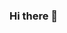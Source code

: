 ### Hi there 👋

<!--
**oune/oune** is a ✨ _special_ ✨ repository because its `README.md` (this file) appears on your GitHub profile.

![{oune}'s github stats](https://github-readme-stats.vercel.app/api?username={}&show_icons=true&title_color=f7f307&icon_color=02b062&text_color=ffffff&bg_color=180175)
